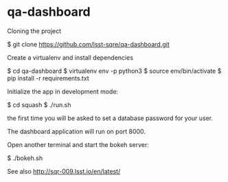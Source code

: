 # qa-dashboard

Cloning the project

$ git clone  https://github.com/lsst-sqre/qa-dashboard.git

Create a virtualenv and install dependencies

$ cd qa-dashboard
$ virtualenv env -p python3
$ source env/bin/activate
$ pip install -r requirements.txt

Initialize the app in development mode:

$ cd squash
$ ./run.sh

the first time you will be asked to set a database password for your user.

The dashboard application will run on port 8000.

Open another terminal and start the bokeh server:

$ ./bokeh.sh

See also http://sqr-009.lsst.io/en/latest/

